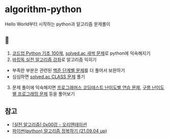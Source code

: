 # algorithm-python

Hello World부터 시작하는 python과 알고리즘 문제풀이

## 🦾

1. [코드업 Python 기초 100제](https://codeup.kr/problemsetsol.php?psid=33), [solved.ac 새싹 문제](https://solved.ac/problems/sprout)로 python에 익숙해지기
2. [바킹독 실전 알고리즘 강좌](https://blog.encrypted.gg/919?category=773649)로 알고리즘 익히기

- 부족한 부분은 관련된 [백준 단계별 문제](https://www.acmicpc.net/step)를 더 풀어서 보완하기
- 심심하면 [solved.ac CLASS 문제](https://solved.ac/class) 풀기

3. 문제 풀이에 익숙해지면 [프로그래머스 코딩테스트 난이도별 연습 문제](https://school.programmers.co.kr/learn/challenges), [구름 난이도별 프로그래밍 문제](https://level.goorm.io/) 등을 풀어보기

## 참고

- [[실전 알고리즘] 0x00강 - 오리엔테이션](https://blog.encrypted.gg/921)
- [파이썬(python) 알고리즘 정복하기 (21.09.04 up)](https://11001.tistory.com/59)
